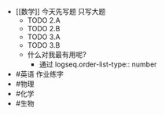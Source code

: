 - [[数学]] 今天先写题 只写大题
	- TODO 2.A
	- TODO 2.B
	- TODO 3.A
	- TODO 3.B
	- 什么对我最有用呢?
		- 通过
		  logseq.order-list-type:: number
- #英语 作业练字
- #物理
- #化学
- #生物